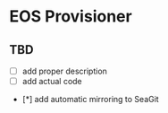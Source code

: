 # EOS Provisioner

## TBD
- [ ] add proper description
- [ ] add actual code
- [*] add automatic mirroring to SeaGit
